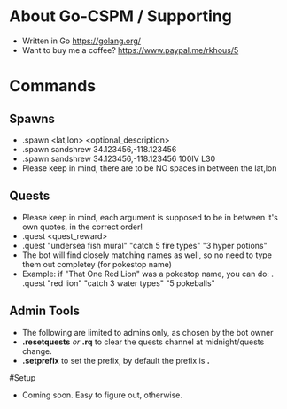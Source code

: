# About Go-CSPM / Supporting
- Written in Go https://golang.org/
- Want to buy me a coffee? https://www.paypal.me/rkhous/5

# Commands
## Spawns
- .spawn <pokemon> <lat,lon> <optional_description>
- .spawn sandshrew 34.123456,-118.123456
- .spawn sandshrew 34.123456,-118.123456 100IV L30
- Please keep in mind, there are to be NO spaces in between the lat,lon
## Quests
- Please keep in mind, each argument is supposed to be in between it's own quotes, in the correct order!
- .quest <pokestop> <quest> <quest_reward>
- .quest "undersea fish mural" "catch 5 fire types" "3 hyper potions"
- The bot will find closely matching names as well, so no need to type them out completey (for pokestop name)
- Example: if "That One Red Lion" was a pokestop name, you can do:
. .quest "red lion" "catch 3 water types" "5 pokeballs"
## Admin Tools
- The following are limited to admins only, as chosen by the bot owner
- **.resetquests** _or_ **.rq** to clear the quests channel at midnight/quests change.
- **.setprefix** to set the prefix, by default the prefix is **.**

#Setup
- Coming soon. Easy to figure out, otherwise. 
